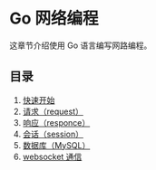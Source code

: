 # Go 网络编程

这章节介绍使用 Go 语言编写网路编程。

## 目录

1. [快速开始](./1-hello.md)
1. [请求（request）](./2-request.md)
1. [响应（responce）](./3-responce.md)
1. [会话（session）](./4-session.md)
1. [数据库（MySQL）](./5-sql.md)
1. [websocket 通信](./6-websocket.md)

<comment-comment/> 

